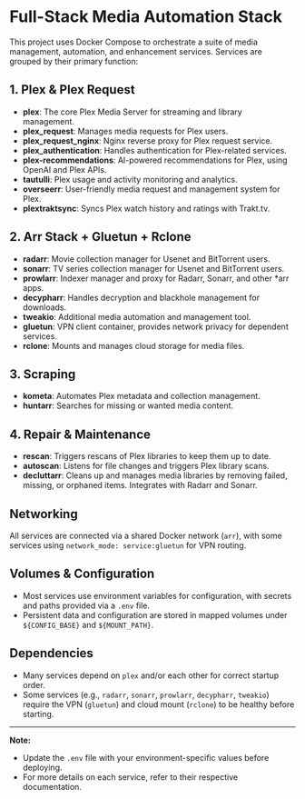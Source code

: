 
# Full-Stack Media Automation Stack

This project uses Docker Compose to orchestrate a suite of media management, automation, and enhancement services. Services are grouped by their primary function:

## 1. Plex & Plex Request
- **plex**: The core Plex Media Server for streaming and library management.
- **plex_request**: Manages media requests for Plex users.
- **plex_request_nginx**: Nginx reverse proxy for Plex request service.
- **plex_authentication**: Handles authentication for Plex-related services.
- **plex-recommendations**: AI-powered recommendations for Plex, using OpenAI and Plex APIs.
- **tautulli**: Plex usage and activity monitoring and analytics.
- **overseerr**: User-friendly media request and management system for Plex.
- **plextraktsync**: Syncs Plex watch history and ratings with Trakt.tv.

## 2. Arr Stack + Gluetun + Rclone
- **radarr**: Movie collection manager for Usenet and BitTorrent users.
- **sonarr**: TV series collection manager for Usenet and BitTorrent users.
- **prowlarr**: Indexer manager and proxy for Radarr, Sonarr, and other *arr apps.
- **decypharr**: Handles decryption and blackhole management for downloads.
- **tweakio**: Additional media automation and management tool.
- **gluetun**: VPN client container, provides network privacy for dependent services.
- **rclone**: Mounts and manages cloud storage for media files.

## 3. Scraping
- **kometa**: Automates Plex metadata and collection management.
- **huntarr**: Searches for missing or wanted media content.

## 4. Repair & Maintenance
- **rescan**: Triggers rescans of Plex libraries to keep them up to date.
- **autoscan**: Listens for file changes and triggers Plex library scans.
- **decluttarr**: Cleans up and manages media libraries by removing failed, missing, or orphaned items. Integrates with Radarr and Sonarr.

## Networking
All services are connected via a shared Docker network (`arr`), with some services using `network_mode: service:gluetun` for VPN routing.

## Volumes & Configuration
- Most services use environment variables for configuration, with secrets and paths provided via a `.env` file.
- Persistent data and configuration are stored in mapped volumes under `${CONFIG_BASE}` and `${MOUNT_PATH}`.

## Dependencies
- Many services depend on `plex` and/or each other for correct startup order.
- Some services (e.g., `radarr`, `sonarr`, `prowlarr`, `decypharr`, `tweakio`) require the VPN (`gluetun`) and cloud mount (`rclone`) to be healthy before starting.

---

**Note:**
- Update the `.env` file with your environment-specific values before deploying.
- For more details on each service, refer to their respective documentation.
